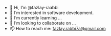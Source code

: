 - 👋 Hi, I’m @fazlay-raabbi
- 👀 I’m interested in software development.
- 🌱 I’m currently learning ...
- 💞️ I’m looking to collaborate on ...
- 📫 How to reach me: fazlay.rabbi7a@gmail.com

<!---
fazlay-raabbi/fazlay-raabbi is a ✨ special ✨ repository because its `README.md` (this file) appears on your GitHub profile.
You can click the Preview link to take a look at your changes.
--->
